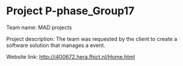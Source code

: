 # Project P-phase_Group17

Team name: MAD projects

Project description: The team was requested by the client to create a software
solution that manages a event.

Website link:
http://i400672.hera.fhict.nl/Home.html